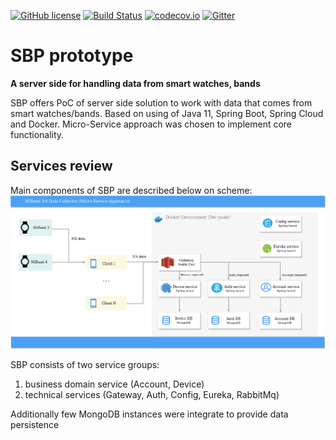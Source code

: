 [![GitHub license](https://img.shields.io/github/license/mashape/apistatus.svg)](https://github.com/Spayker/sbp_server/blob/master/LICENSE)    [![Build Status](https://travis-ci.org/Spayker/sbp_server.svg?branch=master)](https://travis-ci.org/Spayker/sbp_server) [![codecov.io](https://codecov.io/github/Spayker/sbp_server/coverage.svg?branch=master)](https://codecov.io/github/Spayker/sbp_server?branch=master) [![Gitter](https://badges.gitter.im/sbp_server/community.svg)](https://gitter.im/sbp_server/community?utm_source=badge&utm_medium=badge&utm_campaign=pr-badge)

# SBP prototype 

**A server side for handling data from smart watches, bands**

SBP offers PoC of server side solution to work with data that comes from smart watches/bands.
Based on using of Java 11, Spring Boot, Spring Cloud and Docker. Micro-Service approach was chosen to implement
core functionality.

## Services review

Main components of SBP are described below on scheme:
![alt text](resources/media/SBP_microservice_architecture_1.jpg)

SBP consists of two service groups:
1) business domain service (Account, Device)
2) technical services (Gateway, Auth, Config, Eureka, RabbitMq)

Additionally few MongoDB instances were integrate to provide data persistence  

